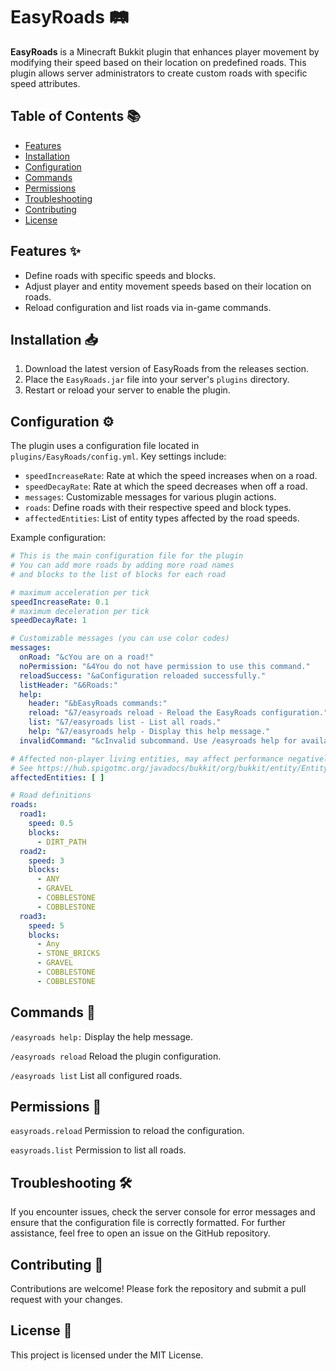 # EasyRoads 🛤️

**EasyRoads** is a Minecraft Bukkit plugin that enhances player movement by modifying their speed based on their location on predefined roads. This plugin allows server administrators to create custom roads with specific speed attributes.

## Table of Contents 📚
- [Features](#features)
- [Installation](#installation)
- [Configuration](#configuration)
- [Commands](#commands)
- [Permissions](#permissions)
- [Troubleshooting](#troubleshooting)
- [Contributing](#contributing)
- [License](#license)



## Features ✨

- Define roads with specific speeds and blocks.
- Adjust player and entity movement speeds based on their location on roads.
- Reload configuration and list roads via in-game commands.

## Installation 📥

1. Download the latest version of EasyRoads from the releases section.
2. Place the `EasyRoads.jar` file into your server's `plugins` directory.
3. Restart or reload your server to enable the plugin.

## Configuration ⚙️

The plugin uses a configuration file located in `plugins/EasyRoads/config.yml`. Key settings include:

- `speedIncreaseRate`: Rate at which the speed increases when on a road.
- `speedDecayRate`: Rate at which the speed decreases when off a road.
- `messages`: Customizable messages for various plugin actions.
- `roads`: Define roads with their respective speed and block types.
- `affectedEntities`: List of entity types affected by the road speeds.

Example configuration:

```yaml
# This is the main configuration file for the plugin
# You can add more roads by adding more road names
# and blocks to the list of blocks for each road

# maximum acceleration per tick
speedIncreaseRate: 0.1
# maximum deceleration per tick
speedDecayRate: 1

# Customizable messages (you can use color codes)
messages:
  onRoad: "&cYou are on a road!"
  noPermission: "&4You do not have permission to use this command."
  reloadSuccess: "&aConfiguration reloaded successfully."
  listHeader: "&6Roads:"
  help:
    header: "&bEasyRoads commands:"
    reload: "&7/easyroads reload - Reload the EasyRoads configuration."
    list: "&7/easyroads list - List all roads."
    help: "&7/easyroads help - Display this help message."
  invalidCommand: "&cInvalid subcommand. Use /easyroads help for available commands."

# Affected non-player living entities, may affect performance negatively
# See https://hub.spigotmc.org/javadocs/bukkit/org/bukkit/entity/EntityType.html
affectedEntities: [ ]

# Road definitions
roads:
  road1:
    speed: 0.5
    blocks:
      - DIRT_PATH
  road2:
    speed: 3
    blocks:
      - ANY
      - GRAVEL
      - COBBLESTONE
      - COBBLESTONE
  road3:
    speed: 5
    blocks:
      - Any
      - STONE_BRICKS
      - GRAVEL
      - COBBLESTONE
      - COBBLESTONE
```
## Commands 📝
```/easyroads help:``` Display the help message.

```/easyroads reload``` Reload the plugin configuration.

```/easyroads list``` List all configured roads.
## Permissions 🔑
```easyroads.reload``` Permission to reload the configuration.

```easyroads.list``` Permission to list all roads.
## Troubleshooting 🛠️
If you encounter issues, check the server console for error messages and ensure that the configuration file is correctly formatted. For further assistance, feel free to open an issue on the GitHub repository.
## Contributing 🤝
Contributions are welcome! Please fork the repository and submit a pull request with your changes.
## License 📜
This project is licensed under the MIT License.